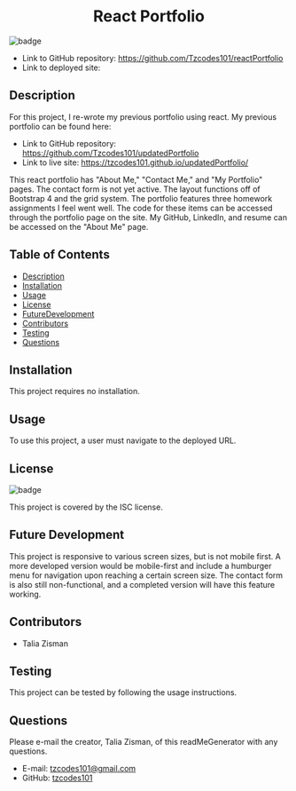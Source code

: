 <h1 align=center>React Portfolio</h1>

![badge](https://img.shields.io/badge/license-ISC-brightgreen)

- Link to GitHub repository: https://github.com/Tzcodes101/reactPortfolio
- Link to deployed site: 

## Description
For this project, I re-wrote my previous portfolio using react. My previous portfolio can be found here: 

- Link to GitHub repository: https://github.com/Tzcodes101/updatedPortfolio
- Link to live site: https://tzcodes101.github.io/updatedPortfolio/

This react portfolio has "About Me," "Contact Me," and "My Portfolio" pages. The contact form is not yet active. The layout functions off of Bootstrap 4 and the grid system. The portfolio features three homework assignments I feel went well. The code for these items can be accessed through the portfolio page on the site. My GitHub, LinkedIn, and resume can be accessed on the "About Me" page.


## Table of Contents
- [Description](#Description)
- [Installation](#Installation)
- [Usage](#Usage)
- [License](#License)
- [FutureDevelopment](#FutureDevelopment)
- [Contributors](#Contributors)
- [Testing](#Testing)
- [Questions](#Questions)

## Installation
This project requires no installation.

## Usage
To use this project, a user must navigate to the deployed URL. 

## License
![badge](https://img.shields.io/badge/license-ISC-brightgreen)

This project is covered by the ISC license.

## Future Development
This project is responsive to various screen sizes, but is not mobile first. A more developed version would be mobile-first and include a humburger menu for navigation upon reaching a certain screen size. The contact form is also still non-functional, and a completed version will have this feature working. 

## Contributors
- Talia Zisman

## Testing
This project can be tested by following the usage instructions.

## Questions
Please e-mail the creator, Talia Zisman, of this readMeGenerator with any questions.
- E-mail: tzcodes101@gmail.com
- GitHub: [tzcodes101](http://github.com/tzcodes101)
